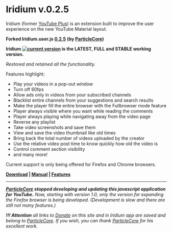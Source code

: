 # Iridium v.0.2.5

Iridium (former [YouTube Plus](https://github.com/ParticleCore/Particle)) is an extension built to improve the user experience on the new YouTube Material layout.

**Forked Iridium.user.js [0.2.5](https://github.com/ParticleCore/Iridium/releases/tag/0.2.5) (by [ParticleCore](https://github.com/ParticleCore))**

**Iridium [![current version](https://img.shields.io/github/release/maxkorsov/iridium/all.svg)](https://github.com/maxkorsov/iridium/releases/latest) is the LATEST, FULL and STABLE working version.**

*Restored and retained all the functionality.*

Features highlight:
- Play your videos in a pop-out window
- Turn off 60fps
- Allow ads only in videos from your subscribed channels
- Blacklist entire channels from your suggestions and search results
- Make the player fill the entire browser with the Fullbrowser mode feature
- Player always visible where you want while reading the comments
- Player always playing while navigating away from the video page
- Reverse any playlist
- Take video screenshots and save them
- View and save the video thumbnail like old times
- Bring back the total number of videos uploaded by the creator
- Use the relative video post time to know quickly how old the video is
- Control comment section visibility
- and many more!

Current support is only being offered for Firefox and Chrome browsers.

**[Download](https://github.com/maxkorsov/iridium/raw/master/iridium.user.js) | [Manual](https://github.com/maxkorsov/iridium/wiki/Manual) | [Features](https://github.com/maxkorsov/iridium/wiki/Features)**

---

***[ParticleCore](https://github.com/ParticleCore) stopped developing and updating this javascript application for YouTube.*** *Now, starting with version 1.0, only the version for expanding the Firefox browser is being developed. (Development is slow and there are still not many features.)*

***!!! Attention*** *all links to [Donate](https://github.com/maxkorsov/iridium/wiki/Donate) on this site and in Iridium app are saved and belong to [ParticleCore](https://github.com/ParticleCore). If you wish, you can thank [ParticleCore](https://github.com/ParticleCore) for his excellent work.*
